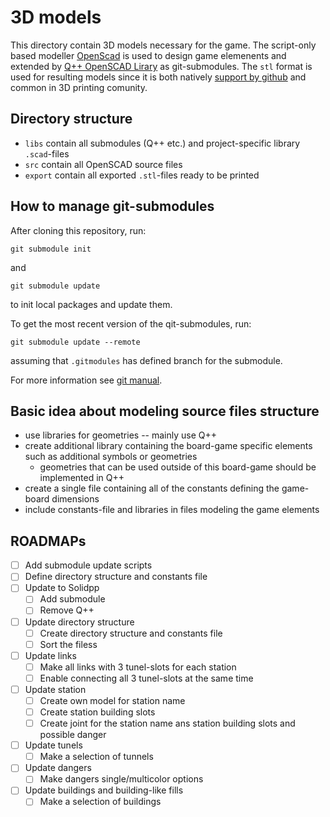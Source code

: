 # 3D models

This directory contain 3D models necessary for the game.
The script-only based modeller [OpenScad](https://openscad.org/index.html) is used to design game elemenents and extended by [Q++ OpenSCAD Lirary](https://github.com/kubikji2/qpp-openscad-library) as git-submodules.
The `stl` format is used for resulting models since it is both natively [support by github](https://www.youtube.com/watch?v=JV0NX_-Pr5Y) and common in 3D printing comunity.

## Directory structure

- `libs` contain all submodules (Q++ etc.) and project-specific library `.scad`-files
- `src` contain all OpenSCAD source files
- `export` contain all exported `.stl`-files ready to be printed

## How to manage git-submodules

After cloning this repository, run:

```shell
git submodule init 
```

and

```shell
git submodule update 
```

to init local packages and update them.

To get the most recent version of the qit-submodules, run:

```shell
git submodule update --remote
```

assuming that `.gitmodules` has defined branch for the submodule.

For more information see [git manual](https://git-scm.com/book/en/v2/Git-Tools-Submodules).

## Basic idea about modeling source files structure

- use libraries for geometries -- mainly use Q++
- create additional library containing the board-game specific elements such as additional symbols or geometries
  - geometries that can be used outside of this board-game should be implemented in Q++
- create a single file containing all of the constants defining the game-board dimensions
- include constants-file and libraries in files modeling the game elements

## ROADMAPs

- [ ] Add submodule update scripts
- [ ] Define directory structure and constants file
- [ ] Update to Solidpp
  - [ ] Add submodule
  - [ ] Remove Q++
- [ ] Update directory structure
  - [ ] Create directory structure and constants file
  - [ ] Sort the filess
- [ ] Update links
  - [ ] Make all links with 3 tunel-slots for each station
  - [ ] Enable connecting all 3 tunel-slots at the same time
- [ ] Update station
  - [ ] Create own model for station name
  - [ ] Create station building slots
  - [ ] Create joint for the station name ans station building slots and possible danger
- [ ] Update tunels
  - [ ] Make a selection of tunnels
- [ ] Update dangers
  - [ ] Make dangers single/multicolor options
- [ ] Update buildings and building-like fills
  - [ ] Make a selection of buildings